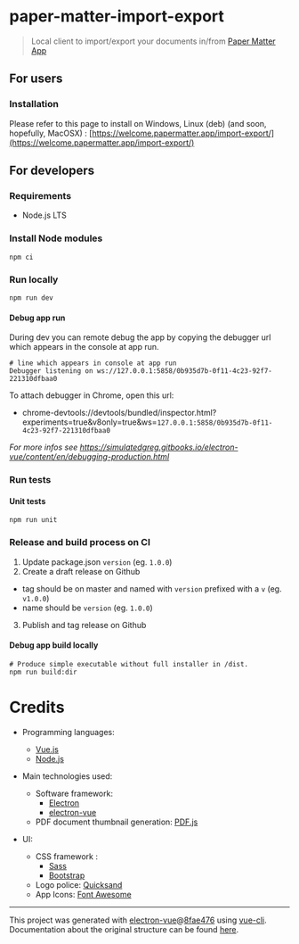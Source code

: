 # paper-matter-import-export

> Local client to import/export your documents in/from [Paper Matter App](https://gitlab.com/exotic-matter/ftl-app)

## For users

### Installation

Please refer to this page to install on Windows, Linux (deb) (and soon, hopefully, MacOSX) : [https://welcome.papermatter.app/import-export/](https://welcome.papermatter.app/import-export/)

## For developers

### Requirements

- Node.js LTS

### Install Node modules

    npm ci

### Run locally

    npm run dev
    
#### Debug app run

During dev you can remote debug the app by copying the debugger url which appears in the console at app run.

    # line which appears in console at app run
    Debugger listening on ws://127.0.0.1:5858/0b935d7b-0f11-4c23-92f7-221310dfbaa0
    
To attach debugger in Chrome, open this url:
 - chrome-devtools://devtools/bundled/inspector.html?experiments=true&v8only=true&ws=`127.0.0.1:5858/0b935d7b-0f11-4c23-92f7-221310dfbaa0`

_For more infos see https://simulatedgreg.gitbooks.io/electron-vue/content/en/debugging-production.html_

### Run tests

#### Unit tests

    npm run unit

### Release and build process on CI

 1. Update package.json `version` (eg. `1.0.0`)
 2. Create a draft release on Github
   * tag should be on master and named with `version` prefixed with a `v` (eg. `v1.0.0`)
   * name should be `version` (eg. `1.0.0`)
 3. Publish and tag release on Github 

#### Debug app build locally

    # Produce simple executable without full installer in /dist.
    npm run build:dir

# Credits

- Programming languages:

  - [Vue.js](https://vuejs.org/)
  - [Node.js](https://nodejs.org)

- Main technologies used:

  - Software framework: 
    - [Electron](https://www.electronjs.org/)
    - [electron-vue](https://github.com/SimulatedGREG/electron-vue)
  - PDF document thumbnail generation: [PDF.js](https://mozilla.github.io/pdf.js/)

- UI:
  - CSS framework :
    - [Sass](https://sass-lang.com/)
    - [Bootstrap](https://getbootstrap.com/)
  - Logo police: [Quicksand](https://github.com/andrew-paglinawan/QuicksandFamily)
  - App Icons: [Font Awesome](https://fontawesome.com/)

---

This project was generated with [electron-vue](https://github.com/SimulatedGREG/electron-vue)@[8fae476](https://github.com/SimulatedGREG/electron-vue/tree/8fae4763e9d225d3691b627e83b9e09b56f6c935) using [vue-cli](https://github.com/vuejs/vue-cli). Documentation about the original structure can be found [here](https://simulatedgreg.gitbooks.io/electron-vue/content/index.html).
